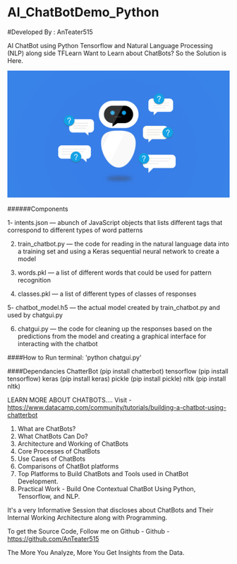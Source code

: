 # AI_ChatBotDemo_Python
#Developed By : AnTeater515

AI ChatBot using Python Tensorflow and Natural Language Processing (NLP) along side TFLearn
Want to Learn about ChatBots? So the Solution is Here.

![Screenshot](Untitled.png)

######Components

1- intents.json — abunch of JavaScript objects that lists different tags that correspond to different types of word patterns

2. train_chatbot.py — the code for reading in the natural language data into a training set and using a Keras sequential neural network to create a model

3. words.pkl — a list of different words that could be used for pattern recognition

4. classes.pkl — a list of different types of classes of responses

5- chatbot_model.h5 — the actual model created by train_chatbot.py and used by chatgui.py

6. chatgui.py — the code for cleaning up the responses based on the predictions from the model and creating a graphical interface for interacting with the chatbot

####How to Run
terminal: 'python chatgui.py'

####Dependancies
ChatterBot (pip install chatterbot)
tensorflow (pip install tensorflow)
keras (pip install keras)
pickle (pip install pickle)
nltk (pip install nltk)




LEARN MORE ABOUT CHATBOTS.... Visit - https://www.datacamp.com/community/tutorials/building-a-chatbot-using-chatterbot
1. What are ChatBots?
2. What ChatBots Can Do?
3. Architecture and Working of ChatBots
4. Core Processes of ChatBots
5. Use Cases of ChatBots
6. Comparisons of ChatBot platforms
7. Top Platforms to Build ChatBots and Tools used in ChatBot Development.
8. Practical Work - Build One Contextual ChatBot Using Python, Tensorflow, and NLP.

It's a very Informative Session that discloses about ChatBots and Their Internal Working Architecture along with Programming.

To get the Source Code, Follow me on Github -
Github -https://github.com/AnTeater515

The More You Analyze, More You Get Insights from the Data.
